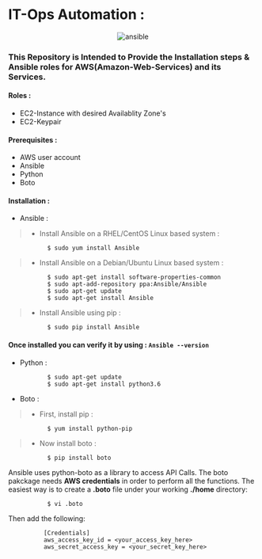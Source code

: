 # IT-Ops Automation : 

<p align="center"

 ![ansible](https://user-images.githubusercontent.com/55547108/79690541-9bcfe180-8278-11ea-9cbc-eaf34e6bae62.png)

</p>
  
  ### This Repository is Intended to Provide the Installation steps & Ansible roles for AWS(Amazon-Web-Services) and its Services.

#### Roles :

 - EC2-Instance with desired Availablity Zone's
 - EC2-Keypair

#### Prerequisites :

 -   AWS user account
 -   Ansible
 -   Python
 -   Boto

#### Installation :

- Ansible :

>    - Install Ansible on a RHEL/CentOS Linux based system :
```shell 
           $ sudo yum install Ansible
```
>    - Install Ansible on a Debian/Ubuntu Linux based system :
```shell
           $ sudo apt-get install software-properties-common
           $ sudo apt-add-repository ppa:Ansible/Ansible
           $ sudo apt-get update
           $ sudo apt-get install Ansible
```        
>    - Install Ansible using pip :
```shell
           $ sudo pip install Ansible           
```

#### Once installed you can verify it by using :  ```Ansible --version```

- Python :

```shell 
           $ sudo apt-get update
           $ sudo apt-get install python3.6
```

- Boto : 

>    -  First, install pip :
```shell   $ sudo apt install python3-pip or
           $ yum install python-pip
```
>    -  Now install boto :
```shell   
           $ pip install boto 
```
Ansible uses python-boto as a library to access API Calls. The boto pakckage needs **AWS credentials** in order 
to perform all the functions. The easiest way is to create a **.boto** file under your working **./home** directory:

```shell
           $ vi .boto
```

Then add the following:

```shell
          [Credentials]
          aws_access_key_id = <your_access_key_here>
          aws_secret_access_key = <your_secret_key_here>
```



